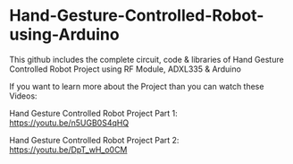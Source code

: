 # Hand-Gesture-Controlled-Robot-using-Arduino
This github includes the complete circuit, code &amp; libraries of Hand Gesture Controlled Robot Project using RF Module, ADXL335 &amp; Arduino

If you want to learn more about the Project than you can watch these Videos:

Hand Gesture Controlled Robot Project Part 1: https://youtu.be/n5UGB0S4qHQ 

Hand Gesture Controlled Robot Project Part 2: https://youtu.be/DpT_wH_o0CM
